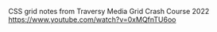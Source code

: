 CSS grid notes from Traversy Media Grid Crash Course 2022
https://www.youtube.com/watch?v=0xMQfnTU6oo
